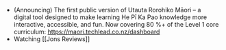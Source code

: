 - (Announcing) The first public version of Utauta Rorohiko Māori – a digital tool designed to make learning He Pī Ka Pao knowledge more interactive, accessible, and fun. Now covering 80 %+ of the Level 1 core curriculum: https://maori.techlead.co.nz/dashboard
- Watching  [[Jons Reviews]]